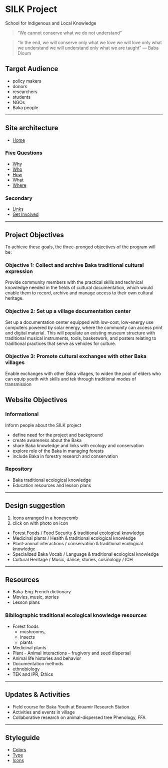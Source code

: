 

# SILK Project
School for Indigenous and Local Knowledge

> “We cannot conserve what we do not understand”

> “In the end, we will conserve only what we love we will love only what we understand we will understand only what we are taught”
> — Baba Dioum

## Target Audience
- policy makers
- donors
- researchers
- students
- NGOs
- Baka people

---

## Site architecture

- [Home](index.md)

### Five Questions

- [Why](why.md)
- [Who](who.md)
- [How](how.md)
- [What](what.md)
- [Where](where.md)

### Secondary
- [Links](links.md)
- [Get Involved](get-involved.md)

--- 

## Project Objectives

To achieve these goals, the three-pronged objectives of the program will be:

### Objective 1: Collect and archive Baka traditional cultural expression

Provide community members with the practical skills and technical knowledge needed in the fields of cultural documentation, which would enable them to record, archive and manage access to their own cultural heritage. 

### Objective 2: Set up a village documentation center

Set up a documentation center equipped with low-cost, low-energy use computers powered by solar energy, where the community can access print and digital material. This will populate an existing museum structure with traditional musical instruments, tools, basketwork, and posters relating to traditional practices that serve as vehicles for culture.

### Objective 3: Promote cultural exchanges with other Baka villages

Enable exchanges with other Baka villages, to widen the pool of elders who can equip youth with skills and tek through traditional modes of transmission

## Website Objectives

### Informational
Inform people about the SILK project
- define need for the project and background
- create awareness about the Baka
- share Baka knowledge and links with ecology and conservation 
- explore role of the Baka in managing forests
- include Baka in forestry research and conservation

### Repository
- Baka traditional ecological knowledge
- Education resources and lesson plans


--- 

## Design suggestion 
1. Icons arranged in a honeycomb
1. click on with photo on icon

- Forest Foods / Food Security & traditional ecological knowledge
- Medicinal plants / Health & traditional ecological knowledge
- Plant-animal interactions / conservation & traditional ecological knowledge
- Specialized Baka Vocab / Language & traditional ecological knowledge
- Cultural Heritage / Music, dance, stories, cosmology / ICH

--- 

## Resources
- Baka-Eng-French dictionary
- Movies, music, stories
- Lesson plans

### Bibliographic traditional ecological knowledge resources
- Forest foods
  - mushrooms, 
  - insects
  - plants
- Medicinal plants
- Plant - Animal interactions – frugivory and seed dispersal
- Animal life histories and behavior
- Documentation methods
- ethnobiology
- TEK and IPR, Ethics

--- 
## Updates & Activities 
- Field course for Baka Youth at Bouamir Research Station
- Activities and events in village
- Collaborative research on animal-dispersed tree Phenology, FFA


--- 

## Styleguide

- [Colors](colour/index.html)
- [Type](typography/index.html)
- [Icons](icons/index.html)

